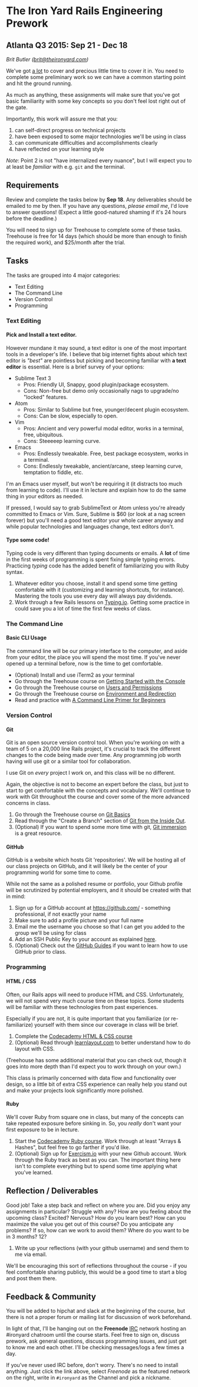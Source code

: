 # The Iron Yard Rails Engineering Prework
## Atlanta Q3 2015: Sep 21 - Dec 18

_Brit Butler (brit@theironyard.com)_

We've got
[a lot](https://dgosxlrnzhofi.cloudfront.net/custom_page_images/64/page_images/Rails_Competencies.png?1386276348)
to cover and precious little time to cover it in. You need to complete
some preliminary work so we can have a common starting point and hit
the ground running.

As much as anything, these assignments will make sure that you've got
basic familiarity with some key concepts so you don't feel lost right
out of the gate.

Importantly, this work will assure me that you:

1. can self-direct progress on technical projects
2. have been exposed to some major technologies we'll be using in class
3. can communicate difficulties and accomplishments clearly
4. have reflected on your learning style

*Note*: Point 2 is not "have internalized every nuance", but I will
expect you to at least be _familiar_ with e.g. `git` and the terminal.

## Requirements

Review and complete the tasks below by **Sep 18**. Any
deliverables should be emailed to me by then. If you have any
questions, *please email me*, I'd love to answer questions!
(Expect a little good-natured shaming if it's 24 hours before the deadline.)

You will need to sign up for Treehouse to complete some of these
tasks. Treehouse is free for 14 days (which should be more than enough
to finish the required work), and $25/month after the trial.

## Tasks

The tasks are grouped into 4 major categories:

* Text Editing
* The Command Line
* Version Control
* Programming

### Text Editing

#### Pick and Install a text editor.

However mundane it may sound, a text editor is one of the most important
tools in a developer's life. I believe that big internet fights about which
text editor is _"best"_ are pointless but picking and becoming familiar with
**a text editor** is essential. Here is a brief survey of your options:

* Sublime Text 3
  * Pros: Friendly UI, Snappy, good plugin/package ecosystem.
  * Cons: Non-free but demo only occasionally nags to upgrade/no "locked" features.
* Atom
  * Pros: Similar to Sublime but free, younger/decent plugin ecosystem.
  * Cons: Can be slow, especially to open.
* Vim
  * Pros: Ancient and very powerful modal editor, works in a terminal, free, ubiquitous.
  * Cons: Steeeeep learning curve.
* Emacs
  * Pros: Endlessly tweakable. Free, best package ecosystem, works in a terminal.
  * Cons: Endlessly tweakable, ancient/arcane, steep learning curve, temptation to fiddle, etc.

I'm an Emacs user myself, but won't be requiring it (it distracts
too much from learning to code). I'll use it in lecture and explain 
how to do the same thing in your editors as needed.

If pressed, I would say to grab SublimeText or Atom unless you're already
committed to Emacs or Vim. Sure, Sublime is $60 (or look at a nag screen forever)
but you'll need a good text editor your whole career anyway and while
popular technologies and languages change, text editors don't.

#### Type some code!

Typing code is very different than typing documents or emails.
A **lot** of time in the first weeks of programming
is spent fixing simple typing errors. Practicing *typing*
code has the added benefit of familiarizing you with Ruby syntax.

1. Whatever editor you choose, install it and spend some time getting
   comfortable with it (customizing and learning shortcuts, for instance).
   Mastering the tools you use every day will always pay dividends.
2. Work through a few Rails lessons on [Typing.io](http://typing.io).
   Getting some practice in could save you a lot of time the first few weeks of
   class.

### The Command Line

#### Basic CLI Usage

The command line will be our primary interface to the computer, and
aside from your editor, the place you will spend the most time. If you've
never opened up a terminal before, now is the time to get comfortable.

* (Optional) Install and use iTerm2 as your terminal
* Go through the Treehouse course on
  [Getting Started with the Console](http://teamtreehouse.com/library/console-foundations#getting-started-with-the-console)
* Go through the Treehouse course on
  [Users and Permissions](http://teamtreehouse.com/library/console-foundations#users-and-permissions)
* Go through the Treehouse course on
  [Environment and Redirection](http://teamtreehouse.com/library/programming/console-foundations#environment-and-redirection)
* Read and practice with
  [A Command Line Primer for Beginners](http://lifehacker.com/5633909/who-needs-a-mouse-learn-to-use-the-command-line-for-almost-anything)

### Version Control

#### Git

Git is an open source version control tool. When you're working on
with a team of 5 on a 20,000 line Rails project, it's crucial to track
the different changes to the code being made over time. Any programming
job worth having will use git or a similar tool for collaboration.

I use Git on _every_ project I work on, and this class will be no different.

Again, the objective is not to become an expert before the class, but
just to start to get comfortable with the concepts and
vocabulary. We'll continue to work with Git throughout the course and
cover some of the more advanced concerns in class.

1. Go through the Treehouse course on [Git Basics](http://teamtreehouse.com/library/git-basics)
2. Read through the "Create a Branch" section of [Git from the Inside Out](https://codewords.recurse.com/issues/two/git-from-the-inside-out).
3. (Optional) If you want to spend some more time with git,
   [Git immersion](http://gitimmersion.com/) is a great resource.

#### GitHub

GitHub is a website which hosts Git 'repositories'. We will be hosting
all of our class projects on GitHub, and it will likely be the center
of your programming world for some time to come.

While not the same as a polished resume or portfolio, your Github profile
will be scrutinized by potential employers, and it should be created with that
in mind:

1. Sign up for a GitHub account at https://github.com/ - something professional, if not exactly your name
2. Make sure to add a profile picture and your full name
3. Email me the username you choose so that I can get you added to the group we'll be using for class
4. Add an SSH Public Key to your account as explained [here](https://help.github.com/articles/generating-ssh-keys/).
5. (Optional) Check out the [GitHub Guides](https://guides.github.com/) if you want to learn how to use GitHub prior to class.

### Programming

#### HTML / CSS

Often, our Rails apps will need to produce HTML and CSS.
Unfortunately, we will not spend very much course time on these topics.
Some students will be familiar with these technologies from past experiences.

Especially if you are not, it is quite important that you familiarize
(or re-familiarize) yourself with them since our coverage in class will be brief.

1. Complete the
   [Codecademy HTML & CSS course](http://www.codecademy.com/en/tracks/web)
2. (Optional) Read through [learnlayout.com](http://learnlayout.com) to better
   understand how to do layout with CSS.

(Treehouse has some additional material that you can check out, though
it goes into more depth than I'd expect you to work through on your
own.)

This class is primarily concerned with data flow and functionality
over design, so a little bit of extra CSS experience can really help
you stand out and make your projects look significantly more polished.

#### Ruby

We'll cover Ruby from square one in class, but many of the concepts
can take repeated exposure before sinking in. So, you *really* don't
want your first exposure to be in lecture.

1. Start the
   [Codecademy Ruby course](http://www.codecademy.com/en/tracks/ruby). Work
   through at least "Arrays & Hashes", but feel free to go farther if
   you'd like.
2. (Optional) Sign up for [Exercism.io](http://exercism.io) with your new Github
   account. Work through the Ruby track as best as you can. The important thing
   here isn't to complete everything but to spend some time applying what you've
   learned.

## Reflection / Deliverables

Good job! Take a step back and reflect on where you are. Did you enjoy
any assignments in particular? Struggle with any? How are you feeling
about the upcoming class? Excited? Nervous? How do you learn best? How
can you maximize the value you get out of this course? Do you
anticipate any problems? If so, how can we work to avoid them? Where
do you want to be in 3 months? 12?

1. Write up your reflections (with your github username) and send them to me
   via email.

We'll be encouraging this sort of reflections throughout the course -
if you feel comfortable sharing publicly, this would be a good time to
start a blog and post them there.


## Feedback & Community

You will be added to hipchat and slack at the beginning of the course,
but there is not a proper forum or mailing list for discussion of work
beforehand.

In light of that, I'll be hanging out on the **Freenode**
[IRC](https://kiwiirc.com/client) network hosting an #ironyard chatroom
until the course starts. Feel free to sign on, discuss prework, ask general
questions, discuss programming issues, and just get to know me and
each other. I'll be checking messages/logs a few times a day.

If you've never used IRC before, don't worry. There's no need to install anything.
Just click the link above, select *Freenode* as the featured network on the right,
write in `#ironyard` as the Channel and pick a nickname.
